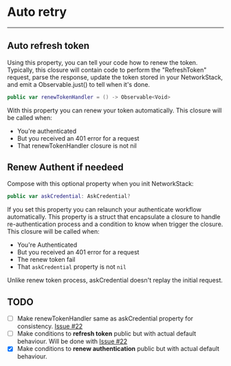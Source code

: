 # Auto retry
----

## Auto refresh token

Using this property, you can tell your code how to renew the token. Typically, this closure will contain code to perform the "RefreshToken" request, parse the response, update the token stored in your NetworkStack, and emit a Observable.just() to tell when it's done.

```swift 
public var renewTokenHandler = () -> Observable<Void>
```

With this property you can renew your token automatically. This closure will be called when: 

- You're authenticated
- But you received an 401 error for a request
- That renewTokenHandler closure is not nil

## Renew Authent if needeed

Compose with this optional property when you init NetworkStack:

```swift 
public var askCredential: AskCredential?
```

If you set this property you can relaunch your authenticate workflow automatically. This property is a struct that encapsulate a closure to handle re-authentication process and a condition to know when trigger the closure.
This closure will be called when:

- You're Authenticated
- But you received an 401 error for a request
- The renew token fail
- That `askCredential` property is not `nil`

Unlike renew token process, askCredential doesn't replay the initial request.

## TODO

- [ ] Make renewTokenHandler same as askCredential property for consistency. [Issue #22](https://github.com/NijiDigital/NetworkStack/issues/22)
- [ ] Make conditions to **refresh token** public but with actual default behaviour. Will be done with [Issue #22](https://github.com/NijiDigital/NetworkStack/issues/22)
- [x] Make conditions to **renew authentication** public but with actual default behaviour.